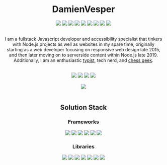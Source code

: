 <!-- Amazing Title !-->
<h1 align="center">DamienVesper</h1>

<!-- Language Stack !-->
<div align="center">
  <a href="https://www.javascript.com"><img src="https://img.shields.io/badge/javascript%20-%23323330.svg?style=for-the-badge&logo=javascript"></a>
  <a href="https://www.typescriptlang.org"><img src="https://img.shields.io/badge/typescript-%23007ACC.svg?style=for-the-badge&logo=typescript&logoColor=white"></a>
  <img src="https://img.shields.io/badge/html5%20-%23E34F26.svg?style=for-the-badge&logo=html5&logoColor=white">
  <img src="https://img.shields.io/badge/css3%20-%231572B6.svg?style=for-the-badge&logo=css3&logoColor=white">
  <a href="https://www.python.org"><img src="https://img.shields.io/badge/python-%23FFD343?style=for-the-badge&logo=python&logoColor=black"></a>
  <a href="https://www.rust-lang.org/"><img src="https://img.shields.io/badge/rust-%23B7410E?style=for-the-badge&logo=rust&logoColor=white"></a>
  <img src="https://img.shields.io/badge/c%2B%2B-%233696CF?style=for-the-badge&logo=c%2B%2B&logoColor=white">
  <a href="https://www.ruby-lang.org/"><img src="https://img.shields.io/badge/ruby-%23D51F06?style=for-the-badge&logo=ruby&logoColor=white"></a>
  <img src="https://img.shields.io/badge/swift-%23FA9200?style=for-the-badge&logo=swift&logoColor=white">
</div>
<br>

<!-- Descriptor !-->
<p align="center">
  I am a fullstack Javascript developer and accessibility specialist that tinkers with Node.js projects as well as websites in my spare time, originally starting as a web developer focusing on responsive web design late 2015, and then later moving on to serverside content within Node.js late 2019.
  Additionally, I am an enthusiastic <a href="https://nitrotype.com/racer/DamienVesper">typist</a>, tech nerd, and <a href="https://lichess.org/@/DamienVesper">chess geek</a>.
</p>
<br>

<!-- Social Badges !-->
<div align="center">
  <a href="https://discord.alru.ga"><img src="https://img.shields.io/badge/discord-%237289DA?style=for-the-badge&logo=discord&logoColor=white"></a>
  <a href="https://twitter.com/LDVesper"><img src="https://img.shields.io/badge/twitter-%231DA1F2?style=for-the-badge&logo=twitter&logoColor=white"></a>
  <a href="https://twitch.tv/LordDamienVesper"><img src="https://img.shields.io/badge/Twitch-%236441A4?style=for-the-badge&logo=twitch&logoColor=white"></a>
  <a href="https://reddit.com/user/DamienVesper"><img src="https://img.shields.io/badge/reddit-%23FF4500?style=for-the-badge&logo=reddit&logoColor=white"></a>

  <br>
  <br>

  <img src="https://github-readme-stats.vercel.app/api?username=DamienVesper&show_icons=true&theme=tokyonight&include_all_commits=true&count_private=true&hide_border=true">
</div>
<br>

<!-- Solution Stack !-->
<h2 align="center">Solution Stack</h2>

<!-- Frameworks !-->
<h3 align="center">Frameworks</h3>

<!-- Framework Badges !-->
<div align="center">
  <a href="https://nodejs.org"><img src="https://img.shields.io/badge/node.js%20-%2343853D.svg?style=for-the-badge&logo=node.js&logoColor=white"></a>
  <a href="https://eslint.org"><img src="https://img.shields.io/badge/eslint%20-%2341229C.svg?style=for-the-badge&logo=eslint&logoColor=white"></a>
  <a href="https://webpack.js.org"><img src="https://img.shields.io/badge/webpack%20-%231C78C0.svg?style=for-the-badge&logo=webpack&logoColor=white"></a>
  <a href="https://mongodb.com"><img src="https://img.shields.io/badge/mongodb-%234DB33D?style=for-the-badge&logo=mongodb&logoColor=white"></a>
  <a href="https://nginx.com"><img src="https://img.shields.io/badge/nginx%20-%23207D23.svg?style=for-the-badge&logo=nginx&logoColor=white"></a>
  <a href="https://dotnet.microsoft.com"><img src="https://img.shields.io/badge/%2Enet-%239C4BC4?style=for-the-badge&logo=%2Enet&logoColor=white"></a>
</div>

<!-- Libraries !-->
<h3 align="center">Libraries</h3>

<!-- Library Badges !-->
<div align="center">
  <a href="https://socket.io"><img src="https://img.shields.io/badge/socket.io%20-%23000000.svg?style=for-the-badge&logo=socket.io"></a>
  <a href="https://expressjs.com"><img src="https://img.shields.io/badge/express%20-%23EDE7E6.svg?style=for-the-badge&logo=express&logoColor=black"></a>
  <a href="https://jquery.org"><img src="https://img.shields.io/badge/jquery-%230769AD?style=for-the-badge&logo=jquery&logoColor=white"></a>
  <a href="https://getbootstrap.com"><img src="https://img.shields.io/badge/bootstrap-%23563D7C?style=for-the-badge&logo=bootstrap&logoColor=white"></a>
  <a href="https://reactjs.org"><img src="https://img.shields.io/badge/react-%2361DBFB?style=for-the-badge&logo=react&logoColor=black"></a>
  <a href="https://discord.js.org"><img src="https://img.shields.io/badge/discord%2Ejs-%232B61B3?style=for-the-badge"></a>
  <a href="https://threejs.org"><img src="https://img.shields.io/badge/three%2Ejs-%23292E36?style=for-the-badge&logo=three%2Ejs&logoColor=white"></a>
</div>
